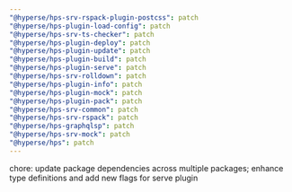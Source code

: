 ```yaml
---
"@hyperse/hps-srv-rspack-plugin-postcss": patch
"@hyperse/hps-plugin-load-config": patch
"@hyperse/hps-srv-ts-checker": patch
"@hyperse/hps-plugin-deploy": patch
"@hyperse/hps-plugin-update": patch
"@hyperse/hps-plugin-build": patch
"@hyperse/hps-plugin-serve": patch
"@hyperse/hps-srv-rolldown": patch
"@hyperse/hps-plugin-info": patch
"@hyperse/hps-plugin-mock": patch
"@hyperse/hps-plugin-pack": patch
"@hyperse/hps-srv-common": patch
"@hyperse/hps-srv-rspack": patch
"@hyperse/hps-graphqlsp": patch
"@hyperse/hps-srv-mock": patch
"@hyperse/hps": patch
---
```


chore: update package dependencies across multiple packages; enhance type definitions and add new flags for serve plugin